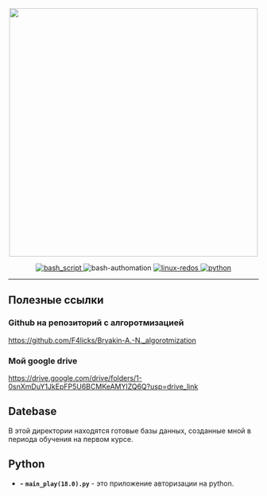 <div id="header" align="center">
  <img src="https://yt3.googleusercontent.com/ytc/AIdro_lqcW7QiirwWk-U6Av4djDjf0TGNWFdg2PCBFRIIXDN878=s900-c-k-c0x00ffffff-no-rj" width="500" height="500">
</div>

<p align="center">
  <a href="https://habr.com/ru/companies/ruvds/articles/325522/">
    <img src="https://img.shields.io/badge/bash-scripts-blue" id="bash-script" alt="bash_script">
  </a>
  <img src="https://img.shields.io/badge/bash-authomation-8A2BE2" alt="bash-authomation">
  <a href="https://redos.red-soft.ru">
    <img src="https://img.shields.io/badge/linux-redos-red" alt="linux-redos">
    <img src="https://img.shields.io/badge/python-linux-blue" alt="python">
  </a>
</p>

  


----------------------------------------------------------------------------------------------------------------------------------------------------------------

## Полезные ссылки
  ### Github на репозиторий с алгоротмизацией
  https://github.com/F4licks/Bryakin-A.-N._algorotmization
  ### Мой google drive
  https://drive.google.com/drive/folders/1-0snXmDuY1JkEpFP5U6BCMKeAMYlZQ6Q?usp=drive_link

## Datebase
  В этой директории находятся готовые базы данных, созданные мной в периода обучения на первом курсе.

## Python
- **-** **`main_play(18.0).py`** - это приложение авторизации на python.
